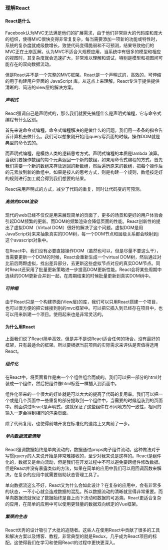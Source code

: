 ### 理解React

#### React是什么
Facebook认为MVC无法满足他们的扩展需求，由于他们非常巨大的代码库和庞大的组织，使得MVC很快变得非常复复杂，每当需要添加一项新的功能或特性时，系统的复杂度就成级数增长，致使代码变得脆弱和不可预测，结果导致他们的MVC正在土崩瓦解。认为MVC不适合大规模应用，当系统中有很多的模型和相应的视图时，其复杂度就会迅速扩大，非常难以理解和调试，特别是模型和视图间可能存在的双向数据流动。

但是React并不是一个完整的MVC框架。React是一个声明式的，高效的，可伸缩的用于构建用户界面的 JavaScript 库。从这点上来理解，React专注于提供提供清晰的、简洁的view层的解决方案。

##### 声明式

React强调自己是声明式的，那么我们就要先搞懂什么是声明式编程，它与命令式编程有什么区别。

首先来说命令式编程，命令式编程解决的是做什么的问题。我们用一条条的指令告诉计算机去做什么。我们可以想象刚开始用jquery写页面的时候，操作DOM就是典型的命令式的。

而声明式编程，是模仿人类的逻辑思考方式。声明式编程的本质是lambda 演算。当我们要操作数组的每个元素返回一个新的数组，如果用命令式编程的方式，首先我们需要一个新的数组来存放返回的新数组，然后遍历原来的数组，把每个操作后的元素放到新的数组中。如果是按人的思考方式，则是构建一个规则，数组按定好的规则进行加工就会得到我们想要的结果。

React采用声明式的方式，减少了代码的重复，同时让代码变的可预测。

##### 高效的DOM渲染

现代的web已经不仅仅是用来展现简单的页面了，更多的场景和更好的用户体验会引起DOM频繁的更新。而DOM的频繁渲染会降低页面的性能。React创新性的提出了虚拟DOM（Virtual DOM）很好的解决了这个问题。虚拟DOM是用JavaScript对来来抽象真实的DOM树，每一个DOM节点和层级关系都会映射到j这个avascript对象中。

在React中，我们没有必要直接操作DOM（虽然也可以，但是尽量不要这么干），当需要更新一个DOM的时候，React会重新生成一个virtual DOM树，然后通过对比前后两颗虚拟，找出差异部分，去更新这些虚拟节点对应的真实DOM节点。同时React还采用了批量更新策略进一步提高DOM更新性能。React会将某些周期中连续的DOM更新合并到一起，在周期结束的时候批量更新到真实DOM树中。

##### 可伸缩

由于React只是一个构建界面(View层)的库，我们可以只用React搭建一个项目，也可以很方便的把它嫁接到别的mvc框架中。可以把它插入到已经存在项目中，也可以用来新建一个项目。使用起来也是非常灵活的。

#### 为什么用React

上面我们说了React简单高效，但是并不是说React适合任何的场合。没有最好的框架，只有最适合的框架。所以要根据当前项目的实际需求来评估是否值得选用React。

##### 组件化
在React中，将页面看作是由一个个组件组合而成的。我们可以把一部分的html封装成一个组件，然后把组件像html标签一样插入到页面中。

组件化带来的一个很大的好处就是可以大大的提高了代码的复用率。我们可以把一个或是几个页面中一些重复的部分提取到一个组件中，当需要的时候组装到的页面中。前面讲过React是声明式，这就保证了这些组件在不同地方的一致性，相同的输入一定会得到相同的渲染页面。

除了代码复用，也使得前端开发在标准化的道路上又向前了一步。

##### 单向数据流更清晰
React强调数据始终是单向流动的，数据通过props向子组件流动。这种做法对于写惯jquery的人来说开始是非常难接收的，至少对我来说是这样的。React是组件化的，数据又是单向流动，但是我们在开发过程中不可以避免要跨组件修改数据。但是React并没有暴露类似的方法，如果在简单的应用中我们可以用回调函数来解决，在复杂的应用中就需要借助状态管理工具了。

单向数据流这么不好，React又为什么会如此设计？在复杂的应用中，会有非常多的状态，一不小心就会造成数据的混乱。所以数据流动的清晰就显得非常重要。而单向数据流就保证了数据始终是自上而下流动和数据的可追溯。React更适合复杂的应用，在简单的应用中可以使用更轻量的数据双向绑定的Vue框架。


##### 繁荣的生态

React优秀的设计吸引了大批的追随者。这些人在使用React中贡献了很多的工具和解决方案以及博客、教程，非常典型的就是Redux，几乎成为React项目的标配。这使得我们在学习和使用React的过程中更快更深入。
